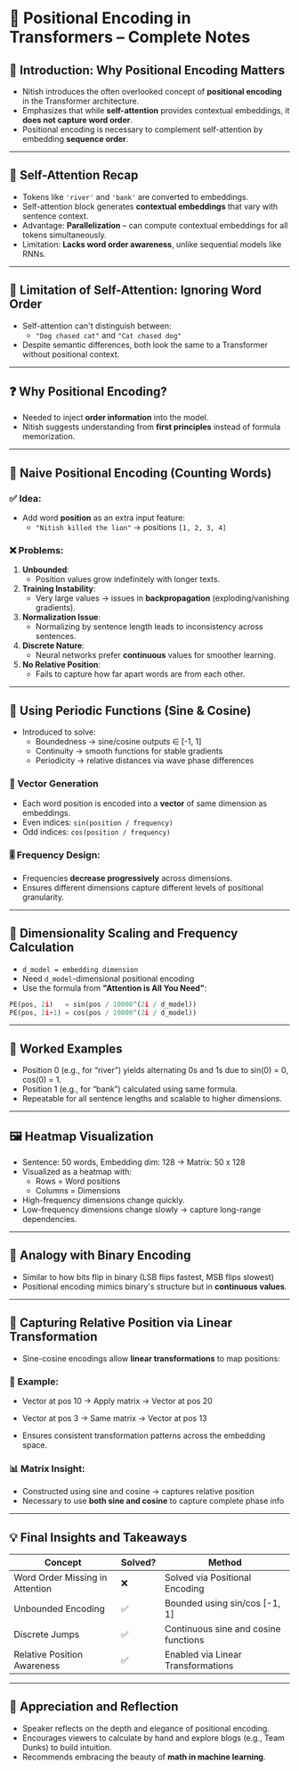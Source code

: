 
# 📘 Positional Encoding in Transformers – Complete Notes

## 🎯 Introduction: Why Positional Encoding Matters

- Nitish introduces the often overlooked concept of **positional encoding** in the Transformer architecture.
- Emphasizes that while **self-attention** provides contextual embeddings, it **does not capture word order**.
- Positional encoding is necessary to complement self-attention by embedding **sequence order**.

---

## 🔁 Self-Attention Recap

- Tokens like `'river'` and `'bank'` are converted to embeddings.
- Self-attention block generates **contextual embeddings** that vary with sentence context.
- Advantage: **Parallelization** – can compute contextual embeddings for all tokens simultaneously.
- Limitation: **Lacks word order awareness**, unlike sequential models like RNNs.

---

## 🚫 Limitation of Self-Attention: Ignoring Word Order

- Self-attention can't distinguish between:
  - `"Dog chased cat"` and `"Cat chased dog"`
- Despite semantic differences, both look the same to a Transformer without positional context.

---

## ❓ Why Positional Encoding?

- Needed to inject **order information** into the model.
- Nitish suggests understanding from **first principles** instead of formula memorization.

---

## 🧪 Naive Positional Encoding (Counting Words)

### ✅ Idea:
- Add word **position** as an extra input feature:
  - `"Nitish killed the lion"` → positions `[1, 2, 3, 4]`

### ❌ Problems:
1. **Unbounded**:
   - Position values grow indefinitely with longer texts.
2. **Training Instability**:
   - Very large values → issues in **backpropagation** (exploding/vanishing gradients).
3. **Normalization Issue**:
   - Normalizing by sentence length leads to inconsistency across sentences.
4. **Discrete Nature**:
   - Neural networks prefer **continuous** values for smoother learning.
5. **No Relative Position**:
   - Fails to capture how far apart words are from each other.

---

## 🌊 Using Periodic Functions (Sine & Cosine)

- Introduced to solve:
  - Boundedness → sine/cosine outputs ∈ [-1, 1]
  - Continuity → smooth functions for stable gradients
  - Periodicity → relative distances via wave phase differences

### 🧮 Vector Generation
- Each word position is encoded into a **vector** of same dimension as embeddings.
- Even indices: `sin(position / frequency)`
- Odd indices: `cos(position / frequency)`

### 🎚 Frequency Design:
- Frequencies **decrease progressively** across dimensions.
- Ensures different dimensions capture different levels of positional granularity.

---

## 📐 Dimensionality Scaling and Frequency Calculation

- `d_model = embedding dimension`
- Need `d_model`-dimensional positional encoding
- Use the formula from **"Attention is All You Need"**:

```python
PE(pos, 2i)   = sin(pos / 10000^(2i / d_model))
PE(pos, 2i+1) = cos(pos / 10000^(2i / d_model))
```

---

## 🧪 Worked Examples

- Position 0 (e.g., for “river”) yields alternating 0s and 1s due to sin(0) = 0, cos(0) = 1.
- Position 1 (e.g., for “bank”) calculated using same formula.
- Repeatable for all sentence lengths and scalable to higher dimensions.

---

## 🖼️ Heatmap Visualization

- Sentence: 50 words, Embedding dim: 128 → Matrix: 50 x 128
- Visualized as a heatmap with:
  - Rows = Word positions
  - Columns = Dimensions
- High-frequency dimensions change quickly.
- Low-frequency dimensions change slowly → capture long-range dependencies.

---

## 🧠 Analogy with Binary Encoding

- Similar to how bits flip in binary (LSB flips fastest, MSB flips slowest)
- Positional encoding mimics binary's structure but in **continuous values**.

---

## 🔄 Capturing Relative Position via Linear Transformation

- Sine-cosine encodings allow **linear transformations** to map positions:

### 🧩 Example:
- Vector at pos 10 → Apply matrix → Vector at pos 20
- Vector at pos 3 → Same matrix → Vector at pos 13

- Ensures consistent transformation patterns across the embedding space.

### 📊 Matrix Insight:
- Constructed using sine and cosine → captures relative position
- Necessary to use **both sine and cosine** to capture complete phase info

---

## 💡 Final Insights and Takeaways

| Concept                         | Solved? | Method                                  |
|--------------------------------|---------|-----------------------------------------|
| Word Order Missing in Attention| ❌       | Solved via Positional Encoding          |
| Unbounded Encoding             | ✅       | Bounded using sin/cos [-1, 1]           |
| Discrete Jumps                 | ✅       | Continuous sine and cosine functions    |
| Relative Position Awareness    | ✅       | Enabled via Linear Transformations      |

---

## 🙌 Appreciation and Reflection

- Speaker reflects on the depth and elegance of positional encoding.
- Encourages viewers to calculate by hand and explore blogs (e.g., Team Dunks) to build intuition.
- Recommends embracing the beauty of **math in machine learning**.
